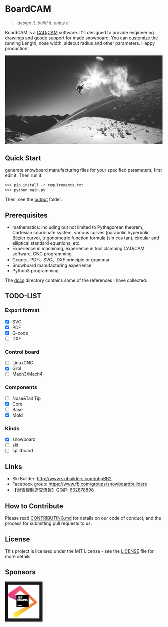 # BoardCAM
> *design it. build it. enjoy it*

BoardCAM is a [CAD](https://en.wikipedia.org/wiki/Computer-aided_design)/[CAM](https://en.wikipedia.org/wiki/Computer-aided_manufacturing) software.
It's designed to provide engineering drawings and [gcode](https://en.wikipedia.org/wiki/G-code) support for made snowboard. You can customize the running Length, nose width, sidecut radius and other parameters. Happy production!

![Head Image](./docs/background.jpg)

## Quick Start
generate snowboard manufacturing files for your specified parameters, first edit it. Then run it:
``` {.sourceCode .python}
>>> pip install -r requirements.txt
>>> python main.py
```
Then, see the [output](./output) folder.

## Prerequisites
* mathematics: including but not limited to Pythagorean theorem, Cartesian coordinate system, various curves (parabolic hyperbolic Bézier curve), trigonometric function formula (sin cos tan), circular and elliptical standard equations, etc.
* Experience in machining, experience in tool clamping CAD/CAM software, CNC programming
* Gcode、PDF、SVG、DXF principle or grammar
* Snowboard manufacturing experience
* Python3 programming

The [docs](./docs) directory contains some of the references I have collected.

## TODO-LIST
### Export format
- [x] SVG
- [x] PDF
- [x] G-code
- [ ] DXF
### Control board
- [ ] LinuxCNC
- [x] Grbl
- [ ] Mach3/Mach4
### Components
- [ ] Nose&Tail Tip
- [x] Core
- [ ] Base
- [x] Mold
### Kinds
- [x] snowboard
- [ ] ski
- [ ] splitboard

## Links
* Ski Builder: http://www.skibuilders.com/phpBB2
* Facebook group: https://www.fb.com/groups/snowboardbuilders
* 【滑雪板制造交流群】QQ群: [632878898](https://jq.qq.com/?_wv=1027&k=56qxmgw)

## How to Contribute
Please read [CONTRIBUTING.md](./docs/CONTRIBUTING.md) for details on our code of conduct, 
and the process for submitting pull requests to us.

## License
This project is licensed under the MIT License - see the [LICENSE](./LICENSE) file for more details.

## Sponsors
<a href="https://www.jetbrains.com/?from=BoardCAM" target="_blank"><img src="./docs/jetbrains.png" 
alt="JetBrains Open Source" width="100" border="10" /></a>
